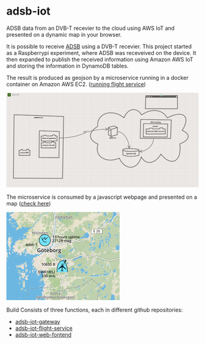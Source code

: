 # adsb-iot
ADSB data from an DVB-T recevier to the cloud using AWS IoT and presented on a dynamic map in your browser.

It is possible to receive [ADSB](https://en.wikipedia.org/wiki/Automatic_dependent_surveillance_–_broadcast) using a DVB-T recevier. This project started as a Raspberrypi experiment, where ADSB was receveived on the device. It then expanded to publish the received information using Amazon AWS IoT and storing the information in DynamoDB tables. 

The result is produced as geojson by a microservice running in a docker container on Amazon AWS EC2. 
([running flight service](http://flight-service.brolien.eu/flights))

![alt text](overview.png "Overview")

The microservice is consumed by a javascript webpage and presented on a map 
([check here](http://adsb-iot-web-frontend.s3-website-us-west-2.amazonaws.com))

![alt text](browser.png "Browser")

Build Consists of three functions, each in different github repositories:
- [adsb-iot-gateway](https://github.com/anders-brolien/adsb-iot-gateway)
- [adsb-iot-flight-service](https://github.com/anders-brolien/adsb-iot-flight-service)
- [adsb-iot-web-fontend](https://github.com/anders-brolien/adsb-iot-web-frontend)
 

